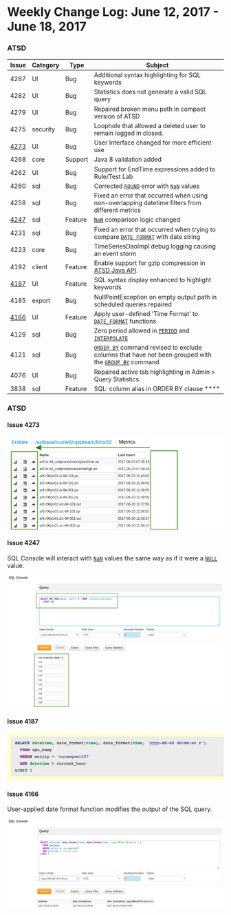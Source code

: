 Weekly Change Log: June 12, 2017 - June 18, 2017
==================================================
### ATSD

| Issue| Category    | Type    | Subject              |
|------|-------------|---------|----------------------|
| 4287 | UI | Bug | Additional syntax highlighting for SQL keywords |
| 4282 | UI | Bug | Statistics does not generate a valid SQL query |
| 4279 | UI | Bug | Repaired broken menu path in compact version of ATSD |
| 4275 | security | Bug | Loophole that allowed a deleted user to remain logged in closed.|
| [4273](#Issue-4273) | UI | Bug | User Interface changed for more efficient use |
| 4268 | core | Support | Java 8 validation added |
| 4262 | UI | Bug | Support for EndTime expressions added to Rule/Test Lab |
| 4260 | sql | Bug | Corrected [`ROUND`](https://github.com/axibase/atsd/tree/master/api/sql#mathematical-functions) error with [`NaN`](https://github.com/axibase/atsd/tree/master/api/sql#not-a-number-nan) values|
| 4258 | sql | Bug | Fixed an error that occurred when using non-overlapping datetime filters from different metrics |
| [4247](#Issue-4247) | sql | Feature | [`NaN`](https://github.com/axibase/atsd/tree/master/api/sql#not-a-number-nan) comparison logic changed |
| 4231 | sql | Bug | Fixed an error that occurred when trying to compare [`DATE_FORMAT`](https://github.com/axibase/atsd/tree/master/api/sql#date-formatting-functions) with date string |
| 4223 | core | Bug | TimeSeriesDaoImpl debug logging causing an event storm |
| 4192 | client | Feature | Enable support for gzip compression in [ATSD Java API](https://github.com/axibase/atsd-api-java). |
| [4187](#Issue-4187) | UI | Feature | SQL syntax display enhanced to highlight keywords |
| 4185 | export | Bug | NullPointException on empty output path in scheduled queries repaired |
| [4166](#Issue-4166) | UI | Feature | Apply user-defined 'Time Format' to [`DATE_FORMAT`](https://github.com/axibase/atsd/tree/master/api/sql#date-formatting-functions) functions |
| 4129 | sql | Bug | Zero period allowed in [`PERIOD`](https://github.com/axibase/atsd/tree/master/api/sql#period) and [`INTERPOLATE`](https://github.com/axibase/atsd/tree/master/api/sql#interpolation) |
| 4121 | sql | Bug | [`ORDER BY`](https://github.com/axibase/atsd/tree/master/api/sql#ordering) command revised to exclude columns that have not been grouped with the [`GROUP BY`](https://github.com/axibase/atsd/tree/master/api/sql#grouping) command |
| 4076 | UI | Bug | Repaired active tab highlighting in Admin > Query Statistics |
| 3838 | sql | Feature | SQL: column alias in ORDER BY clause ****|

### ATSD

#### Issue 4273

![4273](Images/4273.png)

#### Issue 4247

SQL Console will interact with [`NaN`](https://github.com/axibase/atsd/tree/master/api/sql#not-a-number-nan) values the same way as if it were a [`NULL`](https://github.com/axibase/atsd/tree/master/api/sql#null) value.

![4247](Images/4247.png)

#### Issue 4187

![4187](Images/4187.png)

#### Issue 4166

User-applied date format function modifies the output of the SQL query.

![4166](Images/4166.png)

